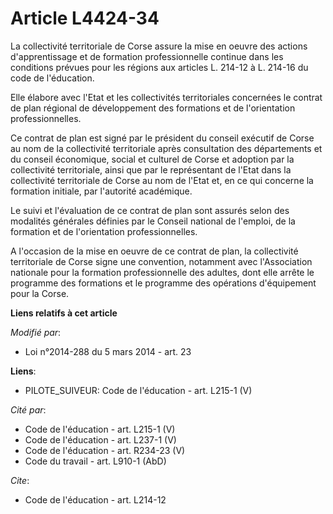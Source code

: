 # Article L4424-34

La collectivité territoriale de Corse assure la mise en oeuvre des actions d'apprentissage et de formation professionnelle
continue dans les conditions prévues pour les régions aux articles L. 214-12 à L. 214-16 du code de l'éducation. 

Elle élabore avec l'Etat et les collectivités territoriales concernées le contrat de plan régional de développement des
formations et de l'orientation professionnelles. 

Ce contrat de plan est signé par le président du conseil exécutif de Corse au nom de la collectivité territoriale après
consultation des départements et du conseil économique, social et culturel de Corse et adoption par la collectivité
territoriale, ainsi que par le représentant de l'Etat dans la collectivité territoriale de Corse au nom de l'Etat et, en ce
qui concerne la formation initiale, par l'autorité académique. 

Le suivi et l'évaluation de ce contrat de plan sont assurés selon des modalités générales définies par le Conseil national de
l'emploi, de la formation et de l'orientation professionnelles. 

A l'occasion de la mise en oeuvre de ce contrat de plan, la collectivité territoriale de Corse signe une convention,
notamment avec l'Association nationale pour la formation professionnelle des adultes, dont elle arrête le programme des
formations et le programme des opérations d'équipement pour la Corse.

**Liens relatifs à cet article**

_Modifié par_:

  - Loi n°2014-288 du 5 mars 2014 - art. 23

**Liens**:

  - PILOTE_SUIVEUR: Code de l'éducation - art. L215-1 (V)

_Cité par_:

  - Code de l'éducation - art. L215-1 (V)
  - Code de l'éducation - art. L237-1 (V)
  - Code de l'éducation - art. R234-23 (V)
  - Code du travail - art. L910-1 (AbD)

_Cite_:

  - Code de l'éducation - art. L214-12
